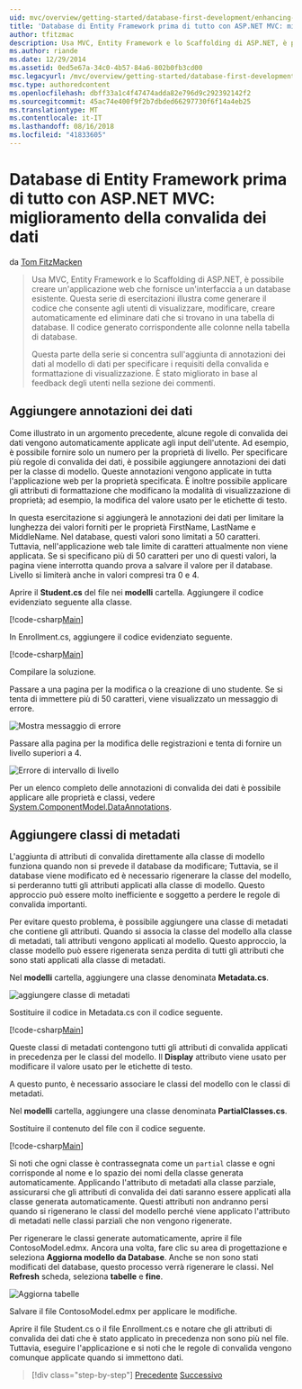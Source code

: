```yaml
---
uid: mvc/overview/getting-started/database-first-development/enhancing-data-validation
title: 'Database di Entity Framework prima di tutto con ASP.NET MVC: miglioramento della convalida dei dati | Microsoft Docs'
author: tfitzmac
description: Usa MVC, Entity Framework e lo Scaffolding di ASP.NET, è possibile creare un'applicazione web che fornisce un'interfaccia a un database esistente. Questa esercitazione seri...
ms.author: riande
ms.date: 12/29/2014
ms.assetid: 0ed5e67a-34c0-4b57-84a6-802b0fb3cd00
msc.legacyurl: /mvc/overview/getting-started/database-first-development/enhancing-data-validation
msc.type: authoredcontent
ms.openlocfilehash: dbff33a1c4f47474adda82e796d9c292392142f2
ms.sourcegitcommit: 45ac74e400f9f2b7dbded66297730f6f14a4eb25
ms.translationtype: MT
ms.contentlocale: it-IT
ms.lasthandoff: 08/16/2018
ms.locfileid: "41833605"
---
```

<a name="ef-database-first-with-aspnet-mvc-enhancing-data-validation"></a>Database di Entity Framework prima di tutto con ASP.NET MVC: miglioramento della convalida dei dati
====================
da [Tom FitzMacken](https://github.com/tfitzmac)

> Usa MVC, Entity Framework e lo Scaffolding di ASP.NET, è possibile creare un'applicazione web che fornisce un'interfaccia a un database esistente. Questa serie di esercitazioni illustra come generare il codice che consente agli utenti di visualizzare, modificare, creare automaticamente ed eliminare dati che si trovano in una tabella di database. Il codice generato corrispondente alle colonne nella tabella di database.
> 
> Questa parte della serie si concentra sull'aggiunta di annotazioni dei dati al modello di dati per specificare i requisiti della convalida e formattazione di visualizzazione. È stato migliorato in base al feedback degli utenti nella sezione dei commenti.


## <a name="add-data-annotations"></a>Aggiungere annotazioni dei dati

Come illustrato in un argomento precedente, alcune regole di convalida dei dati vengono automaticamente applicate agli input dell'utente. Ad esempio, è possibile fornire solo un numero per la proprietà di livello. Per specificare più regole di convalida dei dati, è possibile aggiungere annotazioni dei dati per la classe di modello. Queste annotazioni vengono applicate in tutta l'applicazione web per la proprietà specificata. È inoltre possibile applicare gli attributi di formattazione che modificano la modalità di visualizzazione di proprietà; ad esempio, la modifica del valore usato per le etichette di testo.

In questa esercitazione si aggiungerà le annotazioni dei dati per limitare la lunghezza dei valori forniti per le proprietà FirstName, LastName e MiddleName. Nel database, questi valori sono limitati a 50 caratteri. Tuttavia, nell'applicazione web tale limite di caratteri attualmente non viene applicata. Se si specificano più di 50 caratteri per uno di questi valori, la pagina viene interrotta quando prova a salvare il valore per il database. Livello si limiterà anche in valori compresi tra 0 e 4.

Aprire il **Student.cs** del file nei **modelli** cartella. Aggiungere il codice evidenziato seguente alla classe.

[!code-csharp[Main](enhancing-data-validation/samples/sample1.cs?highlight=5,15,17,20)]

In Enrollment.cs, aggiungere il codice evidenziato seguente.

[!code-csharp[Main](enhancing-data-validation/samples/sample2.cs?highlight=5,10)]

Compilare la soluzione.

Passare a una pagina per la modifica o la creazione di uno studente. Se si tenta di immettere più di 50 caratteri, viene visualizzato un messaggio di errore.

![Mostra messaggio di errore](enhancing-data-validation/_static/image1.png)

Passare alla pagina per la modifica delle registrazioni e tenta di fornire un livello superiori a 4.

![Errore di intervallo di livello](enhancing-data-validation/_static/image2.png)

Per un elenco completo delle annotazioni di convalida dei dati è possibile applicare alle proprietà e classi, vedere [System.ComponentModel.DataAnnotations](https://msdn.microsoft.com/library/system.componentmodel.dataannotations.aspx).

## <a name="add-metadata-classes"></a>Aggiungere classi di metadati

L'aggiunta di attributi di convalida direttamente alla classe di modello funziona quando non si prevede il database da modificare; Tuttavia, se il database viene modificato ed è necessario rigenerare la classe del modello, si perderanno tutti gli attributi applicati alla classe di modello. Questo approccio può essere molto inefficiente e soggetto a perdere le regole di convalida importanti.

Per evitare questo problema, è possibile aggiungere una classe di metadati che contiene gli attributi. Quando si associa la classe del modello alla classe di metadati, tali attributi vengono applicati al modello. Questo approccio, la classe modello può essere rigenerata senza perdita di tutti gli attributi che sono stati applicati alla classe di metadati.

Nel **modelli** cartella, aggiungere una classe denominata **Metadata.cs**.

![aggiungere classe di metadati](enhancing-data-validation/_static/image3.png)

Sostituire il codice in Metadata.cs con il codice seguente.

[!code-csharp[Main](enhancing-data-validation/samples/sample3.cs)]

Queste classi di metadati contengono tutti gli attributi di convalida applicati in precedenza per le classi del modello. Il **Display** attributo viene usato per modificare il valore usato per le etichette di testo.

A questo punto, è necessario associare le classi del modello con le classi di metadati.

Nel **modelli** cartella, aggiungere una classe denominata **PartialClasses.cs**.

Sostituire il contenuto del file con il codice seguente.

[!code-csharp[Main](enhancing-data-validation/samples/sample4.cs)]

Si noti che ogni classe è contrassegnata come un `partial` classe e ogni corrisponde al nome e lo spazio dei nomi della classe generata automaticamente. Applicando l'attributo di metadati alla classe parziale, assicurarsi che gli attributi di convalida dei dati saranno essere applicati alla classe generata automaticamente. Questi attributi non andranno persi quando si rigenerano le classi del modello perché viene applicato l'attributo di metadati nelle classi parziali che non vengono rigenerate.

Per rigenerare le classi generate automaticamente, aprire il file ContosoModel.edmx. Ancora una volta, fare clic su area di progettazione e seleziona **Aggiorna modello da Database**. Anche se non sono stati modificati del database, questo processo verrà rigenerare le classi. Nel **Refresh** scheda, seleziona **tabelle** e **fine**.

![Aggiorna tabelle](enhancing-data-validation/_static/image4.png)

Salvare il file ContosoModel.edmx per applicare le modifiche.

Aprire il file Student.cs o il file Enrollment.cs e notare che gli attributi di convalida dei dati che è stato applicato in precedenza non sono più nel file. Tuttavia, eseguire l'applicazione e si noti che le regole di convalida vengono comunque applicate quando si immettono dati.

> [!div class="step-by-step"]
> [Precedente](customizing-a-view.md)
> [Successivo](publish-to-azure.md)
